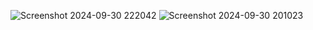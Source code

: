 ![Screenshot 2024-09-30 222042](https://github.com/user-attachments/assets/7ffd3bbc-7fdb-4d66-bf31-b914cf1b368f)
![Screenshot 2024-09-30 201023](https://github.com/user-attachments/assets/48ddfa4f-4476-4708-96d6-e60afde7c91b)
